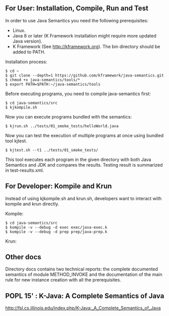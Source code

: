 ## For User: Installation, Compile, Run and Test

In order to use Java Semantics you need the following prerequisites:

- Linux.
- Java 8 or later (K Framework installation might require more updated Java version).
- K Framework (See <http://kframework.org>). The bin directory should be added to PATH. 

Installation process:

```
$ cd ~
$ git clone --depth=1 https://github.com/kframework/java-semantics.git
$ chmod +x java-semantics/tools/*
$ export PATH=$PATH:~/java-semantics/tools
```

Before executing programs, you need to compile java-semantics first:

```
$ cd java-semantics/src
$ kjkompile.sh
```

Now you can execute programs bundled with the semantics:

```
$ kjrun.sh ../tests/01_smoke_tests/helloWorld.java
```

Now you can test the execution of multiple programs at once using bundled tool kjtest.

```
$ kjtest.sh --t1 ../tests/01_smoke_tests/
```

This tool executes each program in the given directory with both Java Semantics and JDK and compares the results.
  Testing result is summarized in test-results.xml.

## For Developer: Kompile and Krun
Instead of using kjkompile.sh and krun.sh, developers want to interact with kompile and krun directly.

Kompile:

```
$ cd java-semantics/src
$ kompile -v --debug -d exec exec/java-exec.k 
$ kompile -v --debug -d prep prep/java-prep.k
```

Krun:

## Other docs
Directory docs contains two technical reports: the complete documented semantics of module METHOD_INVOKE and
  the documentation of the main rule for new instance creation with all the prerequisites.

## POPL 15' : K-Java: A Complete Semantics of Java
http://fsl.cs.illinois.edu/index.php/K-Java:_A_Complete_Semantics_of_Java
